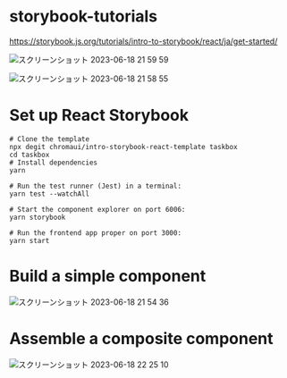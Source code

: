 # storybook-tutorials
https://storybook.js.org/tutorials/intro-to-storybook/react/ja/get-started/

![スクリーンショット 2023-06-18 21 59 59](https://github.com/tkiryc/storybook-tutorials/assets/15275153/2be03300-6a5e-409b-afc7-daab1d5edac3)

![スクリーンショット 2023-06-18 21 58 55](https://github.com/tkiryc/storybook-tutorials/assets/15275153/0940191d-d2a1-4127-bed7-17ad9a210e72)

# Set up React Storybook
```
# Clone the template
npx degit chromaui/intro-storybook-react-template taskbox
cd taskbox
# Install dependencies
yarn

# Run the test runner (Jest) in a terminal:
yarn test --watchAll

# Start the component explorer on port 6006:
yarn storybook

# Run the frontend app proper on port 3000:
yarn start
```

# Build a simple component
![スクリーンショット 2023-06-18 21 54 36](https://github.com/tkiryc/storybook-tutorials/assets/15275153/347e77e5-edfd-41c7-a6fa-83e3f814d80b)

# Assemble a composite component
![スクリーンショット 2023-06-18 22 25 10](https://github.com/tkiryc/storybook-tutorials/assets/15275153/6b074a27-8599-4064-9a02-cbcf7d8cd281)
